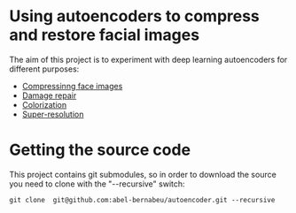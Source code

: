# Using autoencoders to compress and restore facial images

The aim of this project is to experiment with deep learning autoencoders for different purposes:
- [Compressinng face images](https://github.com/abel-bernabeu/facecompressor/blob/master/README.md)
- [Damage repair](pyramidal/README.md)
- [Colorization](colorization/README.md)
- [Super-resolution](https://github.com/calebemonteiro/AIDL_Project/blob/master/README.md)


# Getting the source code

This project contains git submodules, so in order to download the source you need to clone with the "--recursive" switch:

```git clone  git@github.com:abel-bernabeu/autoencoder.git --recursive```
